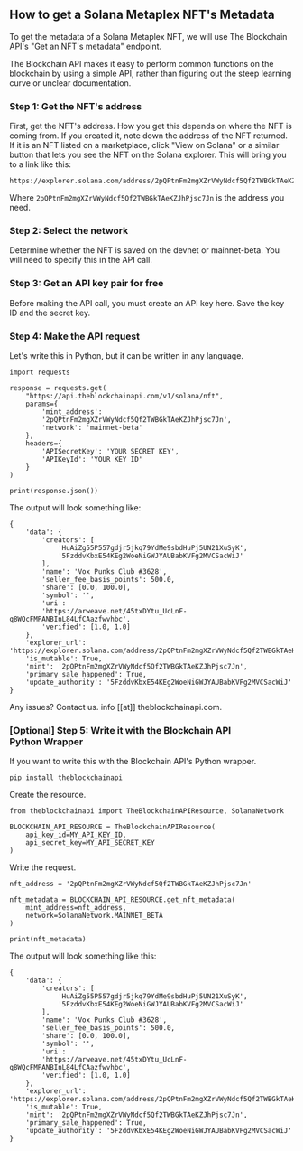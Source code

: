 ## How to get a Solana Metaplex NFT's Metadata

To get the metadata of a Solana Metaplex NFT, we will use The Blockchain API's "Get an NFT's metadata" endpoint.

The Blockchain API makes it easy to perform common functions on the blockchain by using a simple API, rather than figuring out the steep learning curve or unclear documentation.

### Step 1: Get the NFT's address

First, get the NFT's address. How you get this depends on where the NFT is coming from. If you created it, note down the address of the NFT returned. If it is an NFT listed on a marketplace, click "View on Solana" or a similar button that lets you see the NFT on the Solana explorer.
This will bring you to a link like this:

```
https://explorer.solana.com/address/2pQPtnFm2mgXZrVWyNdcf5Qf2TWBGkTAeKZJhPjsc7Jn
```

Where `2pQPtnFm2mgXZrVWyNdcf5Qf2TWBGkTAeKZJhPjsc7Jn` is the address you need.

### Step 2: Select the network

Determine whether the NFT is saved on the devnet or mainnet-beta. You will need to specify this in the API call.

### Step 3: Get an API key pair for free

Before making the API call, you must create an API key here. Save the key ID and the secret key.

### Step 4: Make the API request

Let's write this in Python, but it can be written in any language.

```
import requests

response = requests.get(
    "https://api.theblockchainapi.com/v1/solana/nft",
    params={
        'mint_address':
        '2pQPtnFm2mgXZrVWyNdcf5Qf2TWBGkTAeKZJhPjsc7Jn',
        'network': 'mainnet-beta'
    },
    headers={
        'APISecretKey': 'YOUR SECRET KEY',
        'APIKeyId': 'YOUR KEY ID'
    }
)

print(response.json())
```
The output will look something like:
```
{
    'data': {
        'creators': [
            'HuAiZg55P557gdjr5jkq79YdMe9sbdHuPj5UN21XuSyK',
            '5FzddvKbxE54KEg2WoeNiGWJYAUBabKVFg2MVCSacWiJ'
        ],
        'name': 'Vox Punks Club #3628',
        'seller_fee_basis_points': 500.0,
        'share': [0.0, 100.0],
        'symbol': '',
        'uri':
        'https://arweave.net/45txDYtu_UcLnF-q8WQcFMPANBInL84LfCAazfwvhbc',
        'verified': [1.0, 1.0]
    },
    'explorer_url': 'https://explorer.solana.com/address/2pQPtnFm2mgXZrVWyNdcf5Qf2TWBGkTAeKZJhPjsc7Jn',
    'is_mutable': True,
    'mint': '2pQPtnFm2mgXZrVWyNdcf5Qf2TWBGkTAeKZJhPjsc7Jn',   
    'primary_sale_happened': True,
    'update_authority': '5FzddvKbxE54KEg2WoeNiGWJYAUBabKVFg2MVCSacWiJ'
}
```

Any issues? Contact us. info [[at]] theblockchainapi.com.

### [Optional] Step 5: Write it with the Blockchain API Python Wrapper

If you want to write this with the Blockchain API's Python wrapper.

```pip install theblockchainapi```

Create the resource.

```
from theblockchainapi import TheBlockchainAPIResource, SolanaNetwork

BLOCKCHAIN_API_RESOURCE = TheBlockchainAPIResource(
    api_key_id=MY_API_KEY_ID,
    api_secret_key=MY_API_SECRET_KEY
)
```

Write the request.

```
nft_address = '2pQPtnFm2mgXZrVWyNdcf5Qf2TWBGkTAeKZJhPjsc7Jn'

nft_metadata = BLOCKCHAIN_API_RESOURCE.get_nft_metadata(
    mint_address=nft_address,
    network=SolanaNetwork.MAINNET_BETA
)

print(nft_metadata)
```

The output will look something like this:

```
{
    'data': {
        'creators': [
            'HuAiZg55P557gdjr5jkq79YdMe9sbdHuPj5UN21XuSyK',
            '5FzddvKbxE54KEg2WoeNiGWJYAUBabKVFg2MVCSacWiJ'
        ],
        'name': 'Vox Punks Club #3628',
        'seller_fee_basis_points': 500.0,
        'share': [0.0, 100.0],
        'symbol': '',
        'uri':
        'https://arweave.net/45txDYtu_UcLnF-q8WQcFMPANBInL84LfCAazfwvhbc',
        'verified': [1.0, 1.0]
    },
    'explorer_url': 'https://explorer.solana.com/address/2pQPtnFm2mgXZrVWyNdcf5Qf2TWBGkTAeKZJhPjsc7Jn',
    'is_mutable': True,
    'mint': '2pQPtnFm2mgXZrVWyNdcf5Qf2TWBGkTAeKZJhPjsc7Jn',   
    'primary_sale_happened': True,
    'update_authority': '5FzddvKbxE54KEg2WoeNiGWJYAUBabKVFg2MVCSacWiJ'
}
```